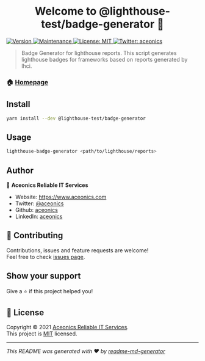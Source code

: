 <h1 align="center">Welcome to @lighthouse-test/badge-generator 👋</h1>
<p>
  <a href="https://www.npmjs.com/package/@lighthouse-test/badge-generator" target="_blank">
    <img alt="Version" src="https://img.shields.io/npm/v/@lighthouse-test/badge-generator.svg">
  </a>
  <a href="https://github.com/lighthouse-test/badge-generator/graphs/commit-activity" target="_blank">
    <img alt="Maintenance" src="https://img.shields.io/badge/Maintained%3F-yes-green.svg" />
  </a>
  <a href="https://github.com/lighthouse-test/badge-generator/blob/main/LICENSE" target="_blank">
    <img alt="License: MIT" src="https://img.shields.io/github/license/@lighthouse-test/badge-generator" />
  </a>
  <a href="https://twitter.com/aceonics" target="_blank">
    <img alt="Twitter: aceonics" src="https://img.shields.io/twitter/follow/aceonics.svg?style=social" />
  </a>
</p>

> Badge Generator for lighthouse reports. This script generates lighthouse badges for frameworks based on reports generated by lhci.

### 🏠 [Homepage](https://lighthouse-test.github.io)

## Install

```sh
yarn install --dev @lighthouse-test/badge-generator
```

## Usage

```sh
lighthouse-badge-generator <path/to/lighthouse/reports>
```

## Author

👤 **Aceonics Reliable IT Services**

* Website: https://www.aceonics.com
* Twitter: [@aceonics](https://twitter.com/aceonics)
* Github: [aceonics](https://github.com/aceonics)
* LinkedIn: [aceonics](https://linkedin.com/company/aceonics)

## 🤝 Contributing

Contributions, issues and feature requests are welcome!<br />Feel free to check [issues page](https://github.com/lighthouse-test/badge-generator/issues). 

## Show your support

Give a ⭐️ if this project helped you!

## 📝 License

Copyright © 2021 [Aceonics Reliable IT Services](https://github.com/aceonics).<br />
This project is [MIT](https://github.com/lighthouse-test/badge-generator/blob/master/LICENSE) licensed.

***
_This README was generated with ❤️ by [readme-md-generator](https://github.com/kefranabg/readme-md-generator)_
